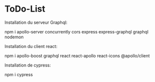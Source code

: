 # ToDo-List

Installation du serveur Graphql:

npm i apollo-server concurrently cors express express-graphql graphql nodemon

Installation du client react:

npm i apollo-boost graphql react react-apollo react-icons @apollo/client

Installation de cypress:

npm i cypress
